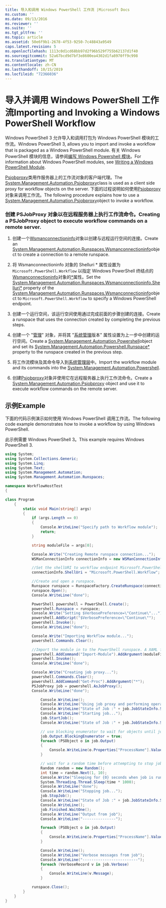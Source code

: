 ```yaml
---
title: 导入和调用 Windows PowerShell 工作流 |Microsoft Docs
ms.custom: ''
ms.date: 09/13/2016
ms.reviewer: ''
ms.suite: ''
ms.tgt_pltfrm: ''
ms.topic: article
ms.assetid: 50e6f9b1-2678-4f53-9250-7c48843a9549
caps.latest.revision: 5
ms.openlocfilehash: 1113c0d1cd68bb97d2f96b529f755b62137d1f40
ms.sourcegitcommit: 52a67bcd9d7bf3e8600ea4302d1fa8970ff9c998
ms.translationtype: MT
ms.contentlocale: zh-CN
ms.lasthandoff: 10/15/2019
ms.locfileid: "72366036"
---
```

# <a name="importing-and-invoking-a-windows-powershell-workflow"></a><span data-ttu-id="5f36a-102">导入并调用 Windows PowerShell 工作流</span><span class="sxs-lookup"><span data-stu-id="5f36a-102">Importing and Invoking a Windows PowerShell Workflow</span></span>

<span data-ttu-id="5f36a-103">Windows PowerShell 3 允许导入和调用打包为 Windows PowerShell 模块的工作流。</span><span class="sxs-lookup"><span data-stu-id="5f36a-103">Windows PowerShell 3, allows you to import and invoke a workflow that is packaged as a Windows PowerShell module.</span></span> <span data-ttu-id="5f36a-104">有关 Windows PowerShell 模块的信息，请参阅[编写 Windows Powershell 模块](../module/writing-a-windows-powershell-module.md)。</span><span class="sxs-lookup"><span data-stu-id="5f36a-104">For information about Windows PowerShell modules, see [Writing a Windows PowerShell Module](../module/writing-a-windows-powershell-module.md).</span></span>

<span data-ttu-id="5f36a-105">[Psjobproxy](/dotnet/api/System.Management.Automation.PSJobProxy)类用作服务器上的工作流对象的客户端代理。</span><span class="sxs-lookup"><span data-stu-id="5f36a-105">The [System.Management.Automation.Psjobproxy](/dotnet/api/System.Management.Automation.PSJobProxy)class is used as a client side proxy for workflow objects on the server.</span></span> <span data-ttu-id="5f36a-106">下面的过程说明如何使用[Psjobproxy](/dotnet/api/System.Management.Automation.PSJobProxy)对象来调用工作流。</span><span class="sxs-lookup"><span data-stu-id="5f36a-106">The following procedure explains how to use a [System.Management.Automation.Psjobproxy](/dotnet/api/System.Management.Automation.PSJobProxy)object to invoke a workflow.</span></span>

### <a name="creating-a-psjobproxy-object-to-execute-workflow-commands-on-a-remote-server"></a><span data-ttu-id="5f36a-107">创建 PSJobProxy 对象以在远程服务器上执行工作流命令。</span><span class="sxs-lookup"><span data-stu-id="5f36a-107">Creating a PSJobProxy object to execute workflow commands on a remote server.</span></span>

1. <span data-ttu-id="5f36a-108">创建一个[Wsmanconnectioninfo](/dotnet/api/System.Management.Automation.Runspaces.WSManConnectionInfo)对象以创建与远程运行空间的连接。</span><span class="sxs-lookup"><span data-stu-id="5f36a-108">Create an [System.Management.Automation.Runspaces.Wsmanconnectioninfo](/dotnet/api/System.Management.Automation.Runspaces.WSManConnectionInfo)object to create a connection to a remote runspace.</span></span>

2. <span data-ttu-id="5f36a-109">将 Wsmanconnectioninfo 对象的 Shelluri \* 属性设置为 `Microsoft.PowerShell.Workflow` 以指定 Windows PowerShell 终结点的[Wsmanconnectioninfo](/dotnet/api/System.Management.Automation.Runspaces.WSManConnectionInfo)对象的[\*](/dotnet/api/System.Management.Automation.Runspaces.WSManConnectionInfo.ShellUri)属性。</span><span class="sxs-lookup"><span data-stu-id="5f36a-109">Set the [System.Management.Automation.Runspaces.Wsmanconnectioninfo.Shelluri\*](/dotnet/api/System.Management.Automation.Runspaces.WSManConnectionInfo.ShellUri) property of the [System.Management.Automation.Runspaces.Wsmanconnectioninfo](/dotnet/api/System.Management.Automation.Runspaces.WSManConnectionInfo)object to `Microsoft.PowerShell.Workflow` to specify a Windows PowerShell endpoint.</span></span>

3. <span data-ttu-id="5f36a-110">创建一个运行空间，该运行空间使用通过完成前面的步骤创建的连接。</span><span class="sxs-lookup"><span data-stu-id="5f36a-110">Create a runspace that uses the connection created by completing the previous steps.</span></span>

4. <span data-ttu-id="5f36a-111">创建一个 "[管理](/dotnet/api/System.Management.Automation.PowerShell)" 对象，并将其 "[系统管理](/dotnet/api/System.Management.Automation.PowerShell.Runspace)版本" 属性设置为上一步中创建的运行空间。</span><span class="sxs-lookup"><span data-stu-id="5f36a-111">Create a [System.Management.Automation.Powershell](/dotnet/api/System.Management.Automation.PowerShell)object and set its [System.Management.Automation.Powershell.Runspace\*](/dotnet/api/System.Management.Automation.PowerShell.Runspace) property to the runspace created in the previous step.</span></span>

5. <span data-ttu-id="5f36a-112">将工作流模块及其命令导入到[系统管理层](/dotnet/api/System.Management.Automation.PowerShell)中。</span><span class="sxs-lookup"><span data-stu-id="5f36a-112">Import the workflow module and its commands into the [System.Management.Automation.Powershell](/dotnet/api/System.Management.Automation.PowerShell).</span></span>

6. <span data-ttu-id="5f36a-113">创建[Psjobproxy](/dotnet/api/System.Management.Automation.PSJobProxy)对象并使用它在远程服务器上执行工作流命令。</span><span class="sxs-lookup"><span data-stu-id="5f36a-113">Create a [System.Management.Automation.Psjobproxy](/dotnet/api/System.Management.Automation.PSJobProxy) object and use it to execute workflow commands on the remote server.</span></span>

## <a name="example"></a><span data-ttu-id="5f36a-114">示例</span><span class="sxs-lookup"><span data-stu-id="5f36a-114">Example</span></span>

<span data-ttu-id="5f36a-115">下面的代码示例演示如何使用 Windows PowerShell 调用工作流。</span><span class="sxs-lookup"><span data-stu-id="5f36a-115">The following code example demonstrates how to invoke a workflow by using Windows PowerShell.</span></span>

<span data-ttu-id="5f36a-116">此示例需要 Windows PowerShell 3。</span><span class="sxs-lookup"><span data-stu-id="5f36a-116">This example requires Windows PowerShell 3.</span></span>

```csharp
using System;
using System.Collections.Generic;
using System.Linq;
using System.Text;
using System.Management.Automation;
using System.Management.Automation.Runspaces;

namespace WorkflowHostTest
{

class Program
    {
        static void Main(string[] args)
        {
            if (args.Length == 0)
            {
                Console.WriteLine("Specify path to Workflow module");
                return;
            }

            string moduleFile = args[0];

            Console.Write("Creating Remote runspace connection...");
            WSManConnectionInfo connectionInfo = new WSManConnectionInfo();

            //Set the shellURI to workflow endpoint Microsoft.PowerShell.Workflow
            connectionInfo.ShellUri = "Microsoft.PowerShell.Workflow";

            //Create and open a runspace.
            Runspace runspace = RunspaceFactory.CreateRunspace(connectionInfo);
            runspace.Open();
            Console.WriteLine("done");

            PowerShell powershell = PowerShell.Create();
            powershell.Runspace = runspace;
            Console.Write("Setting $VerbosePreference=\"Continue\"...");
            powershell.AddScript("$VerbosePreference=\"Continue\"");
            powershell.Invoke();
            Console.WriteLine("done");

            Console.Write("Importing Workflow module...");
            powershell.Commands.Clear();

            //Import the module in to the PowerShell runspace. A XAML file could also be imported directly by using Import-Module.
            powershell.AddCommand("Import-Module").AddArgument(moduleFile);
            powershell.Invoke();
            Console.WriteLine("done");

            Console.Write("Creating job proxy...");
            powershell.Commands.Clear();
            powershell.AddCommand("Get-Proc").AddArgument("*");
            PSJobProxy job = powershell.AsJobProxy();
            Console.WriteLine("done");

                Console.WriteLine();
                Console.WriteLine("Using job proxy and performing operations...");
                Console.WriteLine("State of Job :" + job.JobStateInfo.State.ToString());
                Console.WriteLine("Starting job...");
                job.StartJob();
                Console.WriteLine("State of Job :" + job.JobStateInfo.State.ToString());

                // use blocking enumerator to wait for objects until job finishes
                job.Output.BlockingEnumerator = true;
                foreach (PSObject o in job.Output)
                {
                    Console.WriteLine(o.Properties["ProcessName"].Value.ToString());
                }

                // wait for a random time before attempting to stop job
                Random random = new Random();
                int time = random.Next(1, 10);
                Console.Write("Sleeping for {0} seconds when job is running on another thread...", time);
                System.Threading.Thread.Sleep(time * 1000);
                Console.WriteLine("done");
                Console.WriteLine("Stopping job...");
                job.StopJob();
                Console.WriteLine("State of Job :" + job.JobStateInfo.State.ToString());
                Console.WriteLine();
                job.Finished.WaitOne();
                Console.WriteLine("Output from job");
                Console.WriteLine("---------------");

                foreach (PSObject o in job.Output)
                {
                    Console.WriteLine(o.Properties["ProcessName"].Value.ToString());
                }

                Console.WriteLine();
                Console.WriteLine("Verbose messages from job");
                Console.WriteLine("-------------------------");
                foreach (VerboseRecord v in job.Verbose)
                {
                    Console.WriteLine(v.Message);
                }

            runspace.Close();
        }
    }
}

```